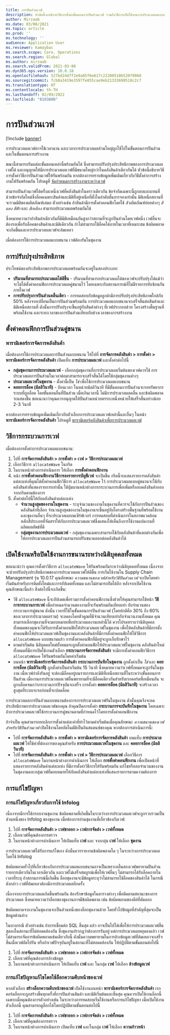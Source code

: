 ```yaml
---
title: การปันส่วนเวฟ
description: หัวข้อนี้จะอธิบายวิธีการตั้งค่าขั้นตอนการปันส่วนเวฟ รวมถึงวิธีการเปิดใช้งานการประมวลผลแบบขนาน
author: Mirzaab
ms.date: 03/08/2021
ms.topic: article
ms.prod: ''
ms.technology: ''
audience: Application User
ms.reviewer: kamaybac
ms.search.scope: Core, Operations
ms.search.region: Global
ms.author: mirzaab
ms.search.validFrom: 2021-03-08
ms.dyn365.ops.version: 10.0.18
ms.openlocfilehash: 527bd24d7f2e9a05f6e617c222005186520f9968
ms.sourcegitcommit: fcb8a3419e3597fe855cae9eb21333698518c2c7
ms.translationtype: HT
ms.contentlocale: th-TH
ms.lasthandoff: 02/09/2022
ms.locfileid: "8103800"
---
```

# <a name="wave-allocation"></a>การปันส่วนเวฟ

[!include [banner](../includes/banner.md)]

การประมวลผลเวฟอาจใช้เวลานาน และเวลาการประมวลผลส่วนใหญ่ถูกใช้ไปในขั้นตอนการปันส่วนและในขั้นตอนการสร้างงาน

ขณะนี้สามารถรันแต่ละขั้นตอนเหล่านี้พร้อมกันได้ ซึ่งสามารถปรับปรุงประสิทธิภาพของการประมวลผลเวฟได้ และอนุญาตให้มีการประมวลผลเวฟที่มีขนาดใหญ่กว่าในคลังสินค้าเดียวกันได้ หัวข้อนี้อธิบายวิธีการตั้งค่าวิธีการปันส่วนเวฟให้รันพร้อมกัน หากต้องการทราบข้อมูลเพิ่มเติมเกี่ยวกับวิธีตั้งค่าการสร้างงานให้รันพร้อมกัน โปรดดูที่ [จัดกำหนดการสร้างงานระหว่างเวฟ](configure-wave-schedule-work-creation.md)

สามารถปันส่วนเวฟได้ครั้งละหนึ่งเวฟที่คลังสินค้าในคราวเดียวกัน ข้อจำกัดเฉพาะนี้ถูกลบและแทนที่ด้วยข้อจำกัดใหม่ซึ่งล็อคเฉพาะสินค้าและมิติที่อยู่เหนือที่ตั้งในลำดับชั้นการจองเท่านั้น มิติเหนือสถานที่จะรวมมิติของผลิตภัณฑ์เสมอ ตัวอย่างเช่น ถ้าสินค้ามีการตั้งค่าคอนฟิกโดยใช้ *สี* ผลิตภัณฑ์ย่อยต่างๆ *สีแดง* *สีฟ้า* และ *สีเหลือง* สามารถประมวลผลพร้อมกันได้

ซึ่งหมายความว่าถ้าสินค้าเดียวกันที่มีมิติเหมือนกันสูงกว่าสถานที่จะถูกปันส่วนโดยเวฟหนึ่ง เวฟอื่นจะต้องรอเพื่อรับล็อคของสินค้าและมิติเดียวกัน ถ้าไม่สามารถใช้ล็อคได้ภายในเวลาที่เหมาะสม ข้อผิดพลาดจะเกิดขึ้นและการประมวลผลเวฟจะล้มเหลว

เมื่อต้องการใช้การประมวลผลแบบขนาน เวฟต้องรันในชุดงาน

## <a name="performance-improvements"></a>การปรับปรุงประสิทธิภาพ

ประโยชน์ของประสิทธิภาพการประมวลผลพร้อมกันจะอยู่ในสองประเภท:

- **ปริมาณที่สามารถประมวลผลได้ดีขึ้น** - ปริมาณที่สามารถประมวลผลได้ของเวฟจะปรับปรุงได้แม้ว่าจะไม่ได้ตั้งค่าคอนฟิกการประมวลผลคู่ขนานไว้ โดยเฉพาะกับสถานการณ์ที่ไม่มีรายการทับซ้อนกันภายในเวฟ
- **การปรับปรุงการปันส่วนคลื่นเดียว** - การทดสอบกับข้อมูลลูกค้ามีการปรับปรุงประสิทธิภาพใกล้กับ 50% หลังจากเปลี่ยนเป็นการปันส่วนพร้อมกัน การประมวลผลแบบขนานจะเสร็จสิ้นต่อสินค้าและมิติเหนือสถานที่ ดังนั้นการปรับปรุงจะขึ้นอยู่กับสินค้าต่างๆ ที่เวฟประกอบด้วย โครงสร้างพื้นฐานที่พร้อมใช้งาน และระยะเวลาของการปันส่วนเทียบกับช่วงเวลาของการสร้างงาน

## <a name="configure-parallel-allocation"></a>ตั้งค่าคอนฟิกการปันส่วนคู่ขนาน

### <a name="warehouse-management-parameters"></a>พารามิเตอร์การจัดการคลังสินค้า

เมื่อต้องการใช้การประมวลผลการปันส่วนแบบขนาน ให้ไปที่ **การจัดการคลังสินค้า > การตั้งค่า > พารามิเตอร์การจัดการคลังสินค้า** เปิดแท็บ **การประมวลผลเวฟ** และตั้งค่าต่อไปนี้

- **กลุ่มชุดงานการประมวลผลเวฟ** - เลือกกลุ่มชุดงานที่การประมวลผลเริ่มต้นของเวฟควรใช้ การประมวลผลการปันส่วนในเวลาต่อมาสามารถจะเสร็จสิ้นได้โดยใช้กลุ่มชุดงานต่างๆ
- **ประมวลผลเวฟในชุดงาน** - ตั้งค่านี้เป็น *ใช่* เพื่อใช้การประมวลผลแบบขนาน
- **คอยการล็อค (มิลลิวินาที)** - ป้อนเวลา ในหน่วยมิลลิวินาที ที่มีขั้นตอนการปันส่วนจะรอทรัพยากรระบบที่ถูกล็อค โดยขั้นตอนอื่นที่ปันส่วน เมื่อเกินเวลานี้ ไม่มีการประมวลผลคลื่น และข้อผิดพลาดจะแสดงขึ้น ขอแนะนาว่าคุณควรอนุญาตให้ปันส่วนหน่วยตรรกะหนึ่งหน่วยให้เสร็จสิ้นอย่างน้อย 2-3 วินาที

หากต้องการทราบข้อมูลเพิ่มเติมเกี่ยวกับตัวเลือกการประมวลผลเวฟเหล่านี้และอื่นๆ ในหน้า **พารามิเตอร์การจัดการคลังสินค้า** โปรดดูที่ [พารามิเตอร์คลังสินค้าเพื่อการประมวลผลเวฟ](wave-warehouse-parameters.md)

## <a name="wave-process-methods"></a>วิธีการกระบวนการเวฟ

เมื่อต้องการตั้งค่าการประมวลผลแบบขนาน:

1. ไปที่ **การจัดการคลังสินค้า > การตั้งค่า > เวฟ > วิธีการประมวลผลเวฟ**
1. เลือกวิธีการ `allocateWave` ในกริด
1. ในบานหน้าต่างการดำเนินการ ให้เลือก **การตั้งค่าคอนฟิกงาน**
1. หน้า **การตั้งค่าคอนฟิกงานวิธีการลงรายการบัญชีเวฟ** จะเปิดขึ้น กริดนี้จะแสดงรายการคลังสินค้าแต่ละแห่งที่คุณได้ตั้งค่าคอนฟิกวิธีการ `allocateWave` ไว้ การประมวลผลแบบคู่ขนานจะใช้กับคลังสินค้าที่แสดงรายการเท่านั้น ใช้ปุ่มบานหน้าต่างการกระบวนการเพื่อเพิ่มหรือลบคลังสินค้าออกจากกริดตามต้องการ 
1. ตั้งค่าต่อไปนี้ให้กับคลังสินค้าแต่ละแห่ง
    - **จํานวนสูงสุดของงานในชุดงาน** - ระบุจํานวนของงานในชุดงานที่ควรจะใช้กับการปันส่วนของคลังสินค้าที่เลือก จํานวนสูงสุดของงานในชุดงานจะขึ้นอยู่กับโครงสร้างพื้นฐานที่พร้อมใช้งาน และชุดงานอื่นๆ ที่จะประมวลผลบนเซิร์ฟเวอร์ การทดสอบที่ดําเนินการในสภาพแวดล้อมหลักสี่ประเภทที่จัดสรรให้กับการประมวลผลเวฟซึ่งแสดงให้เห็นถึงการใช้งานแปดงานที่ผลิตผลลัพธ์ที่ดี
    - **กลุ่มชุดงานการประมวลผลเวฟ** - กลุ่มชุดงานเฉพาะสามารถใช้กับคลังสินค้าที่แตกต่างกันเพื่อให้การประมวลผลการปันส่วนสามารถปรับขนาดออกต่อคลังสินค้าได้

## <a name="enable-or-disable-parallelization-across-all-legal-entities"></a>เปิดใช้งานหรือปิดใช้งานการขนานระหว่างนิติบุคคลทั้งหมด

ขอแนะนำว่า คุณควรตั้งค่าวิธีการ `allocateWave` ให้รันพร้อมกันระหว่างนิติบุคคลทั้งหมด เนื่องจากจะช่วยปรับปรุงประสิทธิภาพของการประมวลผลเวฟให้ดีขึ้น การเริ่มใช้งานใน Supply Chain Management รุ่น 10.0.17 คุณลักษณะ *ความขนานของเวฟสำหรับวิธีปันส่วนเวฟ* จะเปิดโดยค่าเริ่มต้นสำหรับการติดตั้งใหม่และการอัปเดตทั้งหมด และไม่สามารถปิดได้อีก หลังจากเปิดใช้งานคุณลักษณะนี้แล้ว สิ่งต่อไปนี้จะเกิดขึ้น:

- วิธี `allocateWave` นี้จะอัปเดตเพื่อรวมการตั้งค่าคอนฟิกงานซึ่งช่วยให้คุณสามารถใช้หน้า **วิธีการกระบวนการเวฟ** เพื่อกําหนดจํานวนของงานที่จะรันพร้อมกันเทียบเท่า กับจํานวนของกระบวนการคู่ขนาน ดังนั้น เวลาที่ใช้ในขั้นตอนการปันส่วนเวฟ (โดยปกติคือ 30% ถึง 60% ของเวลาการประมวลผลรวม) จะลดลงโดยตัวคูณที่มีจํานวนเทียบเท่ากับจํานวนงานทั้งหมด คุณสามารถเลือกชุดงานที่จะมอบหมายเพื่อประมวลผลงานเหล่านี้ได้ ควรโปรดทราบว่านิติบุคคลทั้งหมดของคุณจะได้รับการตั้งค่าคอนฟิกให้ประมวลผลเวฟในชุดงาน เพื่อให้คลังสินค้าที่มีการตั้งค่าคอนฟิกให้ประมวลผลเวฟเป็นชุดงานและคลังสินค้าที่มีการตั้งค่าคอนฟิกให้ใช้วิธีการ `allocateWave` แบบขนานแล้ว การตั้งค่าคอนฟิกที่มีอยู่จะถูกเก็บรักษาไว้
- ตามค่าเริ่มต้น นิติบุคคลใหม่ทั้งหมดจะถูกตั้งค่าคอนฟิกให้ประมวลผลเวฟในชุดงาน คลังสินค้าใหม่ทั้งหมดที่มีการเปิดใช้งานตัวเลือก **กระบวนการจัดการคลังสินค้า** จะมีการตั้งค่าคอนฟิกวิธีการ `allocateWave` ให้รันพร้อมกันโดยค่าเริ่มต้น
- บนหน้า **พารามิเตอร์การจัดการคลังสินค้า** **กระบวนการบันทึกในชุดงาน** ถูกตั้งค่าเป็น *ใช่* และ **คอยการล็อค (มิลลิวินาที)** ถูกตั้งค่าเป็นค่าเริ่มต้น 15 วินาที ซึ่งหมายความว่าเวฟทั้งหมดจะถูกรันในชุดงาน เมื่อเวฟกำลังรันอยู่ จะต้องมีล็อคอยู่บนรายการและมิติที่เหนือสถานที่ในระหว่างขั้นตอนการปันส่วน เมื่องานการประมวลผลเวฟอื่นพยายามที่จะมีล็อคเดียวกันสำหรับเรกคอร์ดที่เหมือนกัน จะถูกบล็อคจนกว่ากระบวนการปัจจุบันจะเสร็จ การตั้งค่า **คอยการล็อค (มิลลิวินาที)** จะสร้างเวลาสูงสุดที่ระบบจะรอก่อนที่จะปลดล็อค

การประมวลผลการปันส่วนแบบขนานต้องการการประมวลผลเวฟรันในชุดงาน ดังนั้นคุณจึงจะลดประสิทธิภาพการประมวลผลเวฟของคุณ ถ้าคุณปิดการตั้งค่า **กระบวนการจะบันทึกในชุดงาน** โดยเฉพาะถ้าการประมวลผลเวฟใช้กระบวนการคู่ขนานตามที่กําหนดไว้โดยการตั้งค่าคอนฟิกงาน

ถ้าจําเป็น คุณสามารถยกเลิกการตั้งค่าแต่ละค่าที่ทําไว้ตามค่าเริ่มต้นเมื่อคุณลักษณะ *ความขนานของเวฟสำหรับวิธีปันส่วนเวฟ* เปิดใช้งานโดยอัตโนมัติเป็นอินสแตนซ์ของคุณ หากต้องการดำเนินการนี้:

- ไปที่ **การจัดการคลังสินค้า \> การตั้งค่า \> พารามิเตอร์การจัดการคลังสินค้า** บนแท็บ **การประมวลผลเวฟ** ให้ใช้ค่าที่ต้องการของคุณสำหรับ **การประมวลผลเวฟในชุดงาน** และ **คอยการล็อค (มิลลิวินาที)**
- ไปที่ **การจัดการคลังสินค้า \> การตั้งค่า \> เวฟ \> วิธีการประมวลผลเวฟ** เลือกวิธีการ `allocateWave` ในบานหน้าต่างการดำเนินการ ให้เลือก **การตั้งค่าคอนฟิกงาน** เพื่อเปิดหน้าที่แสดงรายการคลังสินค้าแต่ละแห่ง ที่มีการตั้งค่าวิธีการให้รันพร้อมกัน แก้ไขหรือลบจํานวนของงานในชุดงานและกลุ่มเวฟที่มอบหมายให้กับคลังสินค้าแต่ละแห่งที่แสดงรายการตามความต้องการ

## <a name="troubleshooting"></a>การแก้ไขปัญหา

### <a name="troubleshoot-using-the-infolog"></a>การแก้ไขปัญหาเกี่ยวกับการใช้ Infolog

เนื่องจากมีการใช้กรอบงานชุดงาน ข้อผิดพลาดที่เกิดขึ้นในระหว่างการประมวลผลเวฟจะถูกรวบรวมเป็นส่วนหนึ่งของ Infolog ของชุดงาน เมื่อต้องการอ่านชุดงานที่เกี่ยวข้องกับเวฟ:

1. ไปที่ **การจัดการคลังสินค้า \> เวฟขาออก \> เวฟการจัดส่ง \> เวฟทั้งหมด**
1. เลือกเวฟที่คุณต้องการตรวจ
1. ในบานหน้าต่างการดำเนินการ ให้เปิดแท็บ **เวฟ** และ จากกลุ่ม **เวฟ** ให้เลือก **ชุดงาน**

การประมวลผลเวฟได้รับการแก้ไขเอง ดังนั้นควรรายงานข้อผิดพลาดใด ๆ ในระหว่างการประมวลผลโดยใช้ Infolog

ข้อผิดพลาดทั่วไปที่เกี่ยวข้องกับการประมวลผลแบบขนานอาจเป็นเพราะคลื่นสองเวฟพยายามปันส่วนรายการเดียวกันในเวลาเดียวกัน และเวฟไม่เสร็จสมบูรณ์เพื่อให้เวฟอื่นๆ ไม่สามารถได้รับล็อคภายในเวลาที่ระบุ ถ้าสถานการณ์นี้เกิดขึ้น ล็อกชุดงานจะมีข้อมูลระบุว่าไม่สามารถใช้ล็อคของสินค้าได้ ในกรณีดังกล่าว เวฟที่ล้มเหลวต้องมีการประมวลผลอีกครั้ง

เนื่องจากการประมวลผลเกิดขึ้นพร้อมกัน ต้องรักษาข้อมูลในตารางต่างๆ เพื่อติดตามสถานะของการประมวลผล ซึ่งหมายความว่าล็อกของชุดงานอาจมีข้อผิดพลาด เช่น ข้อผิดพลาดของคีย์ที่คัดลอก

ข้อผิดพลาดจากงานในชุดงานจะเป็นส่วนหนึ่งของล็อกชุดงานด้วย โดยทั่วไปข้อมูลที่สําคัญที่สุดจะเป็นข้อมูลด้านล่าง

ในบางกรณี ตัวอย่างเช่น ถ้าการเชื่อมต่อ SQL สิ้นสุด แล้ว อาจเป็นไปได้เพื่อให้การประมวลผลเวฟสิ้นสุดลงในสถานะที่ไม่สอดคล้องกัน ซึ่งชุดงานปรากฏว่าต้องการรันอยู่ แต่การประมวลผลหยุดลงแล้ว เวฟไม่สามารถจัดการข้อผิดพลาดเช่นเดียวกับนี้ ดังนั้นความพยายามในการล้างข้อมูลเวฟที่ล้มเหลวจะเสร็จสิ้นเมื่อเวฟถัดไปรัน หรือถ้าเวฟปัจจุบันอยู่ในสถานะที่ไม่สอดคล้องกัน ให้ปฏิบัติตามขั้นตอนต่อไปนี้

1. ไปที่ **การจัดการคลังสินค้า \> เวฟขาออก \> เวฟการจัดส่ง \> เวฟทั้งหมด**
1. เลือกเวฟที่คุณต้องการล้างข้อมูล
1. ในบานหน้าต่างการดำเนินการ ให้เปิดแท็บ **เวฟ** และ ในกลุ่ม **เวฟ** ให้เลือก **ล้างข้อมูลเวฟ**

### <a name="troubleshoot-using-the-wave-progress-log"></a>การแก้ไขปัญหาแก้ไขโดยใช้ล็อกความคืบหน้าของเวฟ

หากตัวเลือก **สร้างล็อกความคืบหน้าของเวฟ** เปิดใช้งานบนหน้า **พารามิเตอร์การจัดการคลังสินค้า** เรกคอร์ดล็อกจะถูกสร้างขึ้นทุกครั้งที่การปันส่วนสินค้า และมิติเริ่มต้นและสิ้นสุด คุณควรเปิดใช้งานล็อกนี้เฉพาะเมื่อคุณต้องการตัวอย่างเช่น ในระหว่างการทดสอบเริ่มใช้งานหรือการแก้ไขปัญหา เมื่อเปิดใช้งานตัวเลือกนี้ คุณสามารถดูล็อกได้โดยปฏิบัติตามขั้นตอนต่อไปนี้

1. ไปที่ **การจัดการคลังสินค้า \> เวฟขาออก \> เวฟการจัดส่ง \> เวฟทั้งหมด**
1. เลือกเวฟที่คุณต้องการตรวจ
1. ในบานหน้าต่างการดำเนินการ เปิดแท็บ **เวฟ** และในกลุ่ม **เวฟ** ให้เลือก **ความก้าวหน้า**
